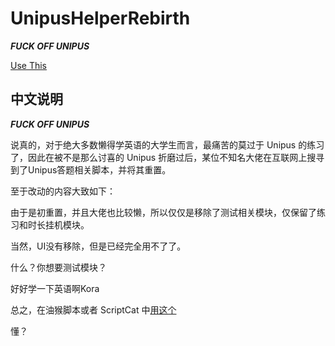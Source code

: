 # UnipusHelperRebirth

***FUCK OFF UNIPUS***

[Use This](https://github.com/PianCat/UnipusHelperRebirth/raw/main/UnipusHelperRebirth/UnipusHelperRebirth.user.js)

## 中文说明

***FUCK OFF UNIPUS***

说真的，对于绝大多数懒得学英语的大学生而言，最痛苦的莫过于 Unipus 的练习了，因此在被不是那么讨喜的 Unipus 折磨过后，某位不知名大佬在互联网上搜寻到了Unipus答题相关脚本，并将其重置。

至于改动的内容大致如下：

由于是初重置，并且大佬也比较懒，所以仅仅是移除了测试相关模块，仅保留了练习和时长挂机模块。

当然，UI没有移除，但是已经完全用不了了。

什么？你想要测试模块？

好好学一下英语啊Kora

总之，在油猴脚本或者 ScriptCat 中[用这个](https://github.com/PianCat/UnipusHelperRebirth/raw/main/UnipusHelperRebirth/UnipusHelperRebirth.user.js)

懂？

